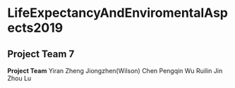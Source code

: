 # LifeExpectancyAndEnviromentalAspects2019

## Project Team 7
**Project Team**
Yiran Zheng
Jiongzhen(Wilson) Chen
Pengqin Wu
Ruilin Jin
Zhou Lu
